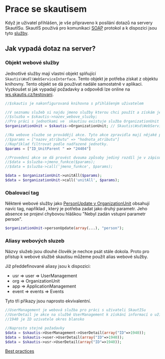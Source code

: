 # Prace se skautisem
Když je uživatel přihlášen, je vše připraveno k posílání dotazů na servery SkautISu. SkautIS používá pro komunikaci [SOAP](http://cs.wikipedia.org/wiki/SOAP) protokol a k dispozici jsou tyto [služby](http://test-is.skaut.cz/JunakWebservice/).

## Jak vypadá dotaz na server?
### Objekt webové služby
Jednotlivé služby mají vlastní objekt splňující ``Skautis\Wsdl\WebServiceInterface``. Tento objekt je potřeba získat z objektu knihovny. Tento objekt se dá používat nadále samostatně v aplikaci.
Vyzkoušet si jak vypadají požadavky a odpovědi lze online na [ws.skautis.cz/testovani](https://ws.skautis.cz/testovani/).
```PHP
//$skautis je nakonfigurovaná knihovna s přihlášeným uživatelem

//V seznamu služeb si najdu jmeno služby kterou chci použít a získám její objekt
//$sluzba = $skautis->nazev_webove_sluzby;
//Pro práci s jednotkami ve  skautisu existuje služba OrganizationUnit
$organizationUnit = $skautis->OrganizationUnit; // Skautis\Wsd\WebServiceInterface

//Na webove sluzbe se provádějí akce. Tyto akce zpravidla mají nějaké parametry které se zadávají pomocí asociativního pole
//$params = ["nazev_atributu" => "hodnota_atributu"]
//Například filtrovat podle nadřazené jednotky.
$params = ["ID_UnitParent " => "24404"]

//Provedení akce se dá provést dvouma způsoby jediný rozdíl je v zápisu
//$data = $sluzba->jmeno_funkce($params);
//$data = $sluzba->call('jmeno_funkce', $params);

$data = $organizationUnit->unitAll($params);
$data = $organizationUnit->call('unitAll', $params);
```

### Obalovací tag
Některé webové služby jako [PersonUpdate v OrganizationUnit](https://is.skaut.cz/JunakWebservice/OrganizationUnit.asmx?op=PersonUpdate) obsahují navíc tag, například <person>, který je potřeba zadat jako druhý parametr. Jeho absence se projeví chybovou hláškou "Nebyl zadán vstupní parametr person".
```PHP
$organizationUnit->personUpdate(array(...), "person");
```



### Aliasy webových sluzeb
Názvy služeb jsou dlouhé člověk je nechce psát stále dokola. Proto pro přístup k webové službě skautisu můžeme použít alias webové služby.

Již předdefinované aliasy jsou k dispozici:

* usr => user => UserManagement
* org => OrganizationUnit
* app => ApplicationManagement
* event => events => Events

Tyto tři příkazy jsou naprosto ekvivalentní.
```PHP
//UserManagement je webová služba pro práci s uživateli SkautISu
//UserDetail je akce na službě UserManagement k získání informací o uživateli
//1940 je ID uzivatele okres blansko

//Naprosto stejné požadavky
$data = $skautis->UserManagement->UserDetail(array("ID"=>1940));
$data = $skautis->user->UserDetail(array("ID"=>1940));
$data = $skautis->usr->UserDetail(array("ID"=>1940));
```

[Best practices](./best_practices.md)
